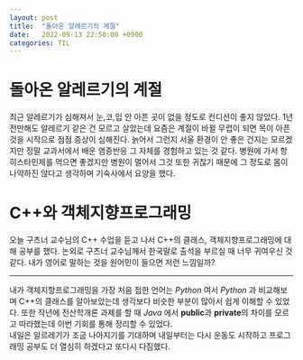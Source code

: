 ```yaml
---
layout: post
title:  "돌아온 알레르기의 계절"
date:   2022-09-13 22:50:00 +0900
categories: TIL
---
```


# 돌아온 알레르기의 계절
최근 알레르기가 심해져서 눈,코,입 안 아픈 곳이 없을 정도로 컨디션이 좋지 않았다. 1년 전만해도 알레르기 같은 건 모르고 살았는데 요즘은 계절이 바뀔 무렵이 되면 목이 아픈 것을 시작으로 점점 증상이 심해진다. 늙어서 그런지 서울 환경이 안 좋은 건지는 모르겠지만 정말 교과서에서 배운 염증반응 그 자체를 경험하고 있는 것 같다. 병원에 가서 항히스타민제를 먹으면 좋겠지만 병원이 멀어서 그것 또한 귀찮기 때문에 그 정도로 몸이 나약하진 않다고 생각하며 기숙사에서 요양을 했다.  
  
# C++와 객체지향프로그래밍
오늘 구츠너 교수님의 C++ 수업을 듣고 나서 C++의 클래스, 객체지향프로그래밍에 대해 공부를 했다. 논외로 구츠너 교수님께서 한국말로 출석을 부르실 때 너무 귀여우신 것 같다. 내가 영어로 말하는 것을 원어민이 들으면 저런 느낌일까?  

***

내가 객체지향프로그래밍을 가장 처음 접한 언어는 _Python_ 여서 _Python_ 과 비교해보며 C++의 클래스를 알아보았는데 생각보다 비슷한 부분이 많아서 쉽게 이해할 수 있었다. 또한 작년에 전산학개론 과제를 할 때 _Java_ 에서 **public**과 **private**의 차이를 모르고 따라했는데 이번 기회를 통해 정리할 수 있었다.  
내일은 알르레기가 조금 나아지기를 기대하며 내일부터는 다시 운동도 시작하고 프로그래밍 공부도 더 열심히 하겠다고 또다시 다짐했다.